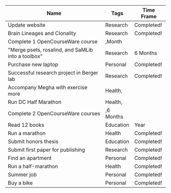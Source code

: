 ﻿Name|Tags|Time Frame
-|-|-|
Update website|Research|Completed!
Brain Lineages and Clonality|Research|Completed!
Complete 1 OpenCourseWare course|,Month
"Merge psets, rosalind, and SaMLib into a toolbox"|Research|6 Months
Purchase new laptop|Personal|Completed!
Successful research project in Berger lab|Research|Completed!
Accompany Megha with exercise more|Health,
Run DC Half Marathon|Health,
Complete 2 OpenCourseWare courses|,6 Months
Read 12 books|Education|Year
Run a marathon|Health|Completed!
Submit honors thesis|Education|Completed!
Submit first paper for publishing|Research|Completed!
Find an apartment|Personal|Completed!
Run a half-marathon|Health|Completed!
Summer job|Personal|Completed!
Buy a bike|Personal|Completed!